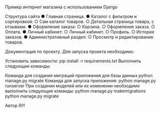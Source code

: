 Пример интернет магазина с использованием Django

Структура сайта
● Главная страница.
● Каталог с фильтром и сортировкой:
○ Сам каталог товаров.
○ Детальная страница товара, с отзывами.
● Оформление заказа:
○ Корзина.
○ Оформление заказа.
○ Оплата.
● Личный кабинет:
○ Личный кабинет.
○ Профиль.
○ История заказов.
● Административный раздел:
○ Просмотр и редактирование товаров.


Документация по проекту.
Для запуска проекта необходимо:

Установить зависимости:
pip install -r requirements.txt
Выполнить следующие команды:

Команда для создания миграций приложения для базы данных
python manage.py migrate
Команда для запуска приложения:
python manage.py runserver
При создании моделей или их изменении необходимо выполнить следующие команды:
python manage.py makemigrations
python manage.py migrate


Автор
Я!!!